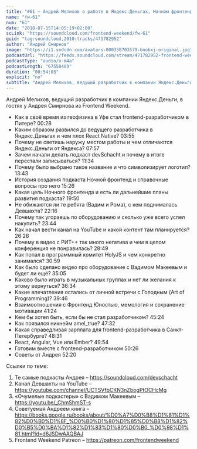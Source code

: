 ```yaml
---
title: "#61 – Андрей Мелихов о работе в Яндекс.Деньгах, Ночном фронтенде и захвате власти в devSchacht"
name: "fw-61"
num: "61"
date: "2018-07-15T14:05:19+02:00"
scLink: "https://soundcloud.com/frontend-weekend/fw-61"
guid: "tag:soundcloud,2010:tracks/471782952"
author: "Андрей Смирнов"
image: "https://i1.sndcdn.com/avatars-000358703579-bnobxj-original.jpg"
podcastUrl: "https://feeds.soundcloud.com/stream/471782952-frontend-weekend-fw-61.m4a"
podcastType: "audio/x-m4a"
podcastLength: "67558489"
duration: "00:54:03"
explicit: "no"
subtitle: "Андрей Мелихов, ведущий разработчик в компании Яндекс.Деньги, в гостях у Андрея Смирнова из Frontend Weekend. "
---
```

Андрей Мелихов, ведущий разработчик в компании Яндекс.Деньги, в гостях у Андрея Смирнова из Frontend Weekend. 

- Как в своё время из геофизика в Уфе стал frontend-разработчиком в Питере? 00:28
- Каким образом развился до ведущего разработчика в Яндекс.Деньгах и чем плох React Native? 03:55
- Почему не светишь наружу местом работы и чем отличаются Яндекс.Деньги от Яндекса? 07:57
- Зачем начали делать подкаст devSchacht и почему в итоге перестали записываться? 11:34
- Почему было выбрано такое название и что символизирует логотип? 13:43
- История создания подкаста Ночной фронтенд и справочные вопросы про него 15:26
- Какая цель Ночного фронтенда и есть ли дальнейшие планы развития подкаста? 19:50
- Не обижаются ли те ребята (Вадим и Рома), с кем поднималась Девшахта? 22:16
- Почему так угораешь по оборудованию и сколько уже всего успел накупить? 23:44
- Как начал вести канал на YouTube и какой контент там планируется? 26:26
- Почему в видео с РИТ++ так много негатива и чем в целом конференция не понравилась? 28:49
- Как попал в программный комитет HolyJS и чем конкретно занимался? 30:59
- Как было сделано видео про оборудование с Вадимом Макеевым и будет ли ещё? 35:05
- Каково было играть в музыкальных группах и нет ли желания к этому вернуться? 36:34
- Какие впечатления остались от личной встречи с Голодным (Art of Programming)? 39:46
- Взаимоотношения с Фронтенд Юностью, мемология и сохранение мотивации 41:24
- Кем бы хотел быть, если бы не стал разработчиком? 45:24
- Как появился никнейм amel_true? 47:32
- Какая справедливая зарплата для frontend-разработчика в Санкт-Петербурге? 48:31
- React, Angular, Vue или Ember? 49:54
- Готовим вместе с frontend-разработчиком 50:26
- Советы от Андрея 52:20

Ссылки по теме:
1) Те самые подкасты Андрея – https://soundcloud.com/devschacht
2) Канал Девшахты на YouTube – https://youtube.com/channel/UCTSVfbCKN3nZbogPtOCHcMg
3) «Очумелые подкастеры» с Вадимом Макеевым – https://youtu.be/_ChmShmST-s
4) Советуемая Андреем книга – https://books.google.ru/books/about/%D0%A7%D0%B8%D1%81%D1%82%D0%B0%D1%8F_%D0%B0%D1%80%D1%85%D0%B8%D1%82%D0%B5%D0%BA%D1%82%D1%83%D1%80%D0%B0_%D0%98%D1%81.html?id=d6JSDwAAQBAJ
5) Frontend Weekend Patreon – https://patreon.com/frontendweekend